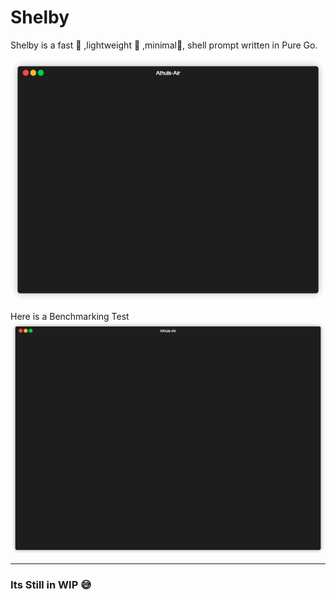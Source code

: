 # Shelby

Shelby is a fast :rocket: ,lightweight 💨 ,minimal🧸, shell prompt written in Pure Go. 

![](/shelby.gif)

Here is a Benchmarking Test
![](/bnch.gif)

-----
### Its Still in WIP :sweat_smile:
